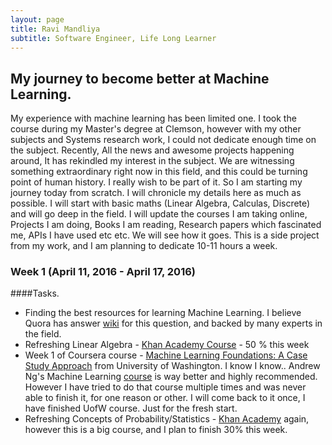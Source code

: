 ```yaml
---
layout: page
title: Ravi Mandliya
subtitle: Software Engineer, Life Long Learner
---
```


## My journey to become better at Machine Learning.

My experience with machine learning has been limited one. I took the course during my Master's degree at Clemson, however with my other subjects
and Systems research work, I could not dedicate enough time on the subject. Recently, All the news and awesome projects happening around, It has rekindled my interest
in the subject. We are witnessing something extraordinary right now in this field, and this could be turning point of human history. I really wish to be part of it. So I am starting my journey today from scratch.
I will chronicle my details here as much as possible. I will start with basic maths (Linear Algebra, Calculas, Discrete) and will go deep in the field. I will update the courses I am taking online, Projects I am doing,
Books I am reading, Research papers which fascinated me, APIs I have used etc etc. We will see how it goes. This is a side project from my work, and I am planning to dedicate 10-11 hours a week.


### Week 1 (April 11, 2016 - April 17, 2016)
####Tasks.
- Finding the best resources for learning Machine Learning. I believe Quora has answer [wiki](https://www.quora.com/How-do-I-learn-machine-learning-1) for this question, and backed by many experts in the field.
- Refreshing Linear Algebra - [Khan Academy Course](https://www.khanacademy.org/math/linear-algebra) - 50 % this week
- Week 1 of Coursera course - [Machine Learning Foundations: A Case Study Approach](https://www.coursera.org/learn/ml-foundations) from University
  of Washington. I know I know.. Andrew Ng's Machine Learning [course](https://www.coursera.org/learn/machine-learning) is way better and highly recommended. However I have tried to do that course multiple times and was never able to finish it, for one reason or other.
  I will come back to it once, I have finished UofW course. Just for the fresh start.
- Refreshing Concepts of Probability/Statistics - [Khan Academy](https://www.khanacademy.org/math/probability) again, however this is a big course, and I plan to finish 30% this week.

